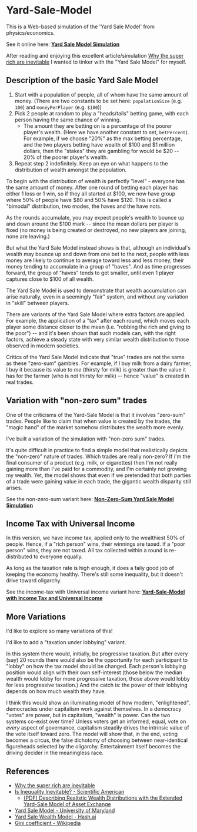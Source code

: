 # Yard-Sale-Model

This is a Web-based simulation of the 'Yard Sale Model' from physics/economics.

See it online here: **[Yard Sale Model Simulation](https://secretgeek.github.io/yard-sale/)**

After reading and enjoying this excellent article/simulation [Why the super rich are inevitable](https://pudding.cool/2022/12/yard-sale/) I wanted to tinker with the "Yard Sale Model" for myself.

## Description of the basic Yard Sale Model

1. Start with a population of people, all of whom have the same amount of money. (There are two constants to be set here: `populationSize` (e.g. `100`) and `moneyPerPlayer` (e.g. `$100`))
2. Pick 2 people at random to play a "heads/tails" betting game, with each person having the same chance of winning.
    - The amount they are betting on is a percentage of the poorer player's wealth. (Here we have another constant to set, `betPercent`). For example, if we choose "20%" as the max betting percentage, and the two players betting have wealth of $100 and $1 million dollars, then the "stakes" they are gambling for would be $20 -- 20% of the poorer player's wealth.
3. Repeat step 2 indefinitely. Keep an eye on what happens to the distribution of wealth amongst the population.

To begin with the distribution of wealth is perfectly "level" - everyone has the same amount of money. After one round of betting each player has either 1 loss or 1 win, so if they all started at $100, we now have  group where 50% of people have $80 and 50% have $120. This is called a "bimodal" distribution, two modes, the haves and the have nots.

As the rounds accumulate, you may expect people's wealth to bounce up and down around the $100 mark -- since the mean dollars per player is fixed (no money is being created or destroyed, no new players are joining, none are leaving.)

But what the Yard Sale Model instead shows is that, although an individual's wealth may bounce up and down from one bet to the next, people with less money are likely to continue to average toward less and less money, their money tending to accumulate in a group of "haves". And as time progresses forward, the group of "haves" tends to get smaller, until even 1 player captures close to $100 of all wealth.

The Yard Sale Model is used to demonstrate that wealth accumulation can arise naturally, even in a seemingly "fair" system, and without any variation in "skill" between players.

There are variants of the Yard Sale Model where extra factors are applied. For example, the application of a "tax" after each round, which moves each player some distance closer to the mean (i.e. "robbing the rich and giving to the poor") -- and it's been shown that such models can, with the right factors, achieve a steady state with very similar wealth distribution to those observed in modern societies.

Critics of the Yard Sale Model indicate that "true" trades are not the same as these "zero-sum" gambles. For example, if I buy milk from a dairy farmer, I buy it because its value *to me* (thirsty for milk) is greater than the value it has for the farmer (who is not thirsty for milk) -- hence "value" is created in real trades.

## Variation with "non-zero sum" trades

One of the criticisms of the Yard-Sale Model is that it involves "zero-sum" trades. People like to claim that when value is created by the trades, the "magic hand" of the market somehow distributes the wealth more evenly.

I've built a variation of the simulation with "non-zero sum" trades.

It's quite difficult in practice to find a simple model that realistically depicts the "non-zero" nature of trades. Which trades are really non-zero? If i'm the final consumer of a product (e.g. milk, or cigarettes) then I'm not really gaining more than I've paid for a commodity, and I'm certainly not growing my wealth. Yet, the model shows that even if we pretended that both parties of a trade were gaining value in each trade, the gigantic wealth disparity still arises.

See the non-zero-sum variant here: **[Non-Zero-Sum Yard Sale Model Simulation](https://secretgeek.github.io/yard-sale/nonzero/)**


## Income Tax with Universal Income

In this version, we have income tax, applied only to the wealthiest 50% of people. Hence, if a "rich person" wins, their winnings are taxed. If a "poor person" wins, they are not taxed. All tax collected within a round is re-distributed to everyone equally.

As long as the taxation rate is high enough, it does a faily good job of keeping the economy healthy. There's still some inequality, but it doesn't drive toward oligarchy.

See the income-tax with Universal income variant here: **[Yard-Sale-Model with Income Tax and Universal Income](https://secretgeek.github.io/yard-sale/taxation/)**


## More Variations

I'd like to explore so many variations of this!

I'd like to add a "taxation under lobbying" variant.

In this system there would, initially, be progressive taxation. But after every (say) 20 rounds there would also be the opportunity for each participant to "lobby" on how the tax model should be changed. Each person's lobbying position would align with their own self-interest (those below the median wealth would lobby for more progressive taxation, those above would lobby for less progressive taxation.) And the catch is: the power of their lobbying depends on how much wealth they have.

I think this would show an illuminating model of how modern, "enlightened", democracies under capitalism work against themselves. In a democracy "votes" are power, but in capitalism, "wealth" is power. Can the two systems co-exist over time? Unless voters get an informed, equal, vote on *every* aspect of governance, capitalism steadily drives the intrinsic value of the vote itself toward zero. The model will show that, in the end, voting becomes a circus, the false dichotomy of choosing between near-identical figureheads selected by the oligarchy. Entertainment itself becomes the driving decider in the meaningless race.


## References

- [Why the super rich are inevitable](https://pudding.cool/2022/12/yard-sale/)
- [Is Inequality Inevitable? - Scientific American](https://www.scientificamerican.com/article/is-inequality-inevitable/)
  - [(PDF) Describing Realistic Wealth Distributions with the Extended Yard-Sale Model of Asset Exchange](https://www.researchgate.net/publication/301876072_Describing_Realistic_Wealth_Distributions_with_the_Extended_Yard-Sale_Model_of_Asset_Exchange)
- [Yard Sale Model - University of Maryland](http://www.physics.umd.edu/hep/drew/math_general/yard_sale.html)
- [Yard Sale Wealth Model - Hash.ai](https://hash.ai/@eadan/yard-sale-wealth-model)
- [Gini coefficient - Wikipedia](https://en.wikipedia.org/wiki/Gini_coefficient)
